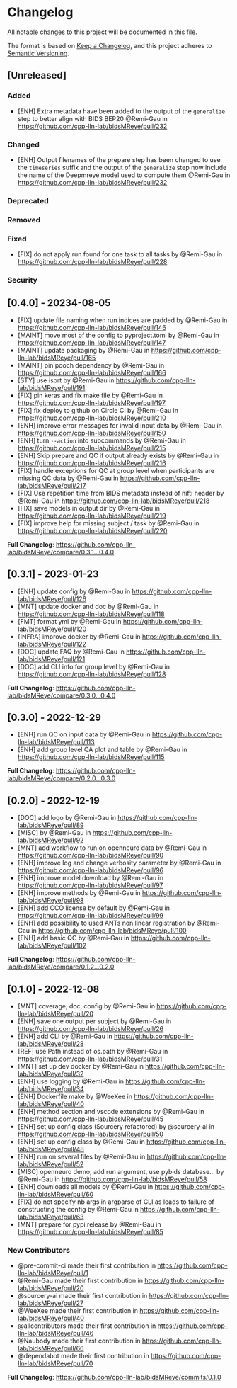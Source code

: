 # Changelog

All notable changes to this project will be documented in this file.

The format is based on [Keep a Changelog](https://keepachangelog.com/en/1.0.0/),
and this project adheres to [Semantic Versioning](https://semver.org/spec/v2.0.0.html).

<!--
### Added

### Changed

### Deprecated

### Removed

### Fixed

### Security
-->

## [Unreleased]

### Added

* [ENH] Extra metadata have been added to the output of the `generalize` step to better align with BIDS BEP20 @Remi-Gau in https://github.com/cpp-lln-lab/bidsMReye/pull/232

### Changed

* [ENH] Output filenames of the prepare step has been changed to use the `timeseries` suffix and the output of the `generalize` step now include the name of the Deepmreye model used to compute them @Remi-Gau in https://github.com/cpp-lln-lab/bidsMReye/pull/232

### Deprecated

### Removed

### Fixed

* [FIX] do not apply run found for one task to all tasks by @Remi-Gau in https://github.com/cpp-lln-lab/bidsMReye/pull/228

### Security


## [0.4.0] - 20234-08-05

* [FIX] update file naming when run indices are padded by @Remi-Gau in https://github.com/cpp-lln-lab/bidsMReye/pull/146
* [MAINT] move most of the config to pyproject.toml by @Remi-Gau in https://github.com/cpp-lln-lab/bidsMReye/pull/147
* [MAINT] update packaging by @Remi-Gau in https://github.com/cpp-lln-lab/bidsMReye/pull/165
* [MAINT] pin pooch dependency by @Remi-Gau in https://github.com/cpp-lln-lab/bidsMReye/pull/166
* [STY] use isort by @Remi-Gau in https://github.com/cpp-lln-lab/bidsMReye/pull/191
* [FIX] pin keras and fix make file by @Remi-Gau in https://github.com/cpp-lln-lab/bidsMReye/pull/197
* [FIX] fix deploy to github on Circle CI by @Remi-Gau in https://github.com/cpp-lln-lab/bidsMReye/pull/210
* [ENH] improve error messages for invalid input data by @Remi-Gau in https://github.com/cpp-lln-lab/bidsMReye/pull/150
* [ENH] turn `--action` into subcommands by @Remi-Gau in https://github.com/cpp-lln-lab/bidsMReye/pull/215
* [ENH] Skip prepare and QC if output already exists by @Remi-Gau in https://github.com/cpp-lln-lab/bidsMReye/pull/216
* [FIX] handle exceptions for QC at group level when participants are missing QC data by @Remi-Gau in https://github.com/cpp-lln-lab/bidsMReye/pull/217
* [FIX]  Use repetition time from BIDS metadata instead of nifti header by @Remi-Gau in https://github.com/cpp-lln-lab/bidsMReye/pull/218
* [FIX] save models in output dir by @Remi-Gau in https://github.com/cpp-lln-lab/bidsMReye/pull/219
* [FIX] improve help for missing subject / task by @Remi-Gau in https://github.com/cpp-lln-lab/bidsMReye/pull/220

**Full Changelog**: https://github.com/cpp-lln-lab/bidsMReye/compare/0.3.1...0.4.0

## [0.3.1] - 2023-01-23

* [ENH] update config by @Remi-Gau in https://github.com/cpp-lln-lab/bidsMReye/pull/126
* [MNT] update docker and doc by @Remi-Gau in https://github.com/cpp-lln-lab/bidsMReye/pull/118
* [FMT] format yml by @Remi-Gau in https://github.com/cpp-lln-lab/bidsMReye/pull/120
* [INFRA] improve docker by @Remi-Gau in https://github.com/cpp-lln-lab/bidsMReye/pull/122
* [DOC] update FAQ by @Remi-Gau in https://github.com/cpp-lln-lab/bidsMReye/pull/121
* [DOC] add CLI info for group level by @Remi-Gau in https://github.com/cpp-lln-lab/bidsMReye/pull/128

**Full Changelog**: https://github.com/cpp-lln-lab/bidsMReye/compare/0.3.0...0.4.0

## [0.3.0] - 2022-12-29

* [ENH] run QC on input data by @Remi-Gau in https://github.com/cpp-lln-lab/bidsMReye/pull/113
* [ENH] add group level QA plot and table by @Remi-Gau in https://github.com/cpp-lln-lab/bidsMReye/pull/115

**Full Changelog**: https://github.com/cpp-lln-lab/bidsMReye/compare/0.2.0...0.3.0

## [0.2.0] - 2022-12-19

* [DOC] add logo by @Remi-Gau in https://github.com/cpp-lln-lab/bidsMReye/pull/89
* [MISC] by @Remi-Gau in https://github.com/cpp-lln-lab/bidsMReye/pull/92
* [MNT] add workflow to run on openneuro data by @Remi-Gau in https://github.com/cpp-lln-lab/bidsMReye/pull/90
* [ENH] improve log and change verbosity parameter by @Remi-Gau in https://github.com/cpp-lln-lab/bidsMReye/pull/96
* [ENH] improve model download by @Remi-Gau in https://github.com/cpp-lln-lab/bidsMReye/pull/97
* [ENH] improve methods by @Remi-Gau in https://github.com/cpp-lln-lab/bidsMReye/pull/98
* [ENH] add CCO license by default by @Remi-Gau in https://github.com/cpp-lln-lab/bidsMReye/pull/99
* [ENH] add possibility to used ANTs non linear registration by @Remi-Gau in https://github.com/cpp-lln-lab/bidsMReye/pull/100
* [ENH] add basic QC by @Remi-Gau in https://github.com/cpp-lln-lab/bidsMReye/pull/102

**Full Changelog**: https://github.com/cpp-lln-lab/bidsMReye/compare/0.1.2...0.2.0

## [0.1.0] - 2022-12-08

* [MNT] coverage, doc, config by @Remi-Gau in https://github.com/cpp-lln-lab/bidsMReye/pull/20
* [ENH] save one output per subject by @Remi-Gau in https://github.com/cpp-lln-lab/bidsMReye/pull/26
* [ENH] add CLI by @Remi-Gau in https://github.com/cpp-lln-lab/bidsMReye/pull/28
* [REF] use Path instead of os.path by @Remi-Gau in https://github.com/cpp-lln-lab/bidsMReye/pull/31
* [MNT] set up dev docker by @Remi-Gau in https://github.com/cpp-lln-lab/bidsMReye/pull/32
* [ENH] use logging by @Remi-Gau in https://github.com/cpp-lln-lab/bidsMReye/pull/34
* [ENH] Dockerfile make by @WeeXee in https://github.com/cpp-lln-lab/bidsMReye/pull/40
* [ENH] method section and vscode extensions by @Remi-Gau in https://github.com/cpp-lln-lab/bidsMReye/pull/45
* [ENH] set up config class (Sourcery refactored) by @sourcery-ai in https://github.com/cpp-lln-lab/bidsMReye/pull/50
* [ENH] set up config class by @Remi-Gau in https://github.com/cpp-lln-lab/bidsMReye/pull/48
* [ENH] run on several files by @Remi-Gau in https://github.com/cpp-lln-lab/bidsMReye/pull/52
* [MISC] openneuro demo, add run argument, use pybids database... by @Remi-Gau in https://github.com/cpp-lln-lab/bidsMReye/pull/58
* [ENH] downloads all models by @Remi-Gau in https://github.com/cpp-lln-lab/bidsMReye/pull/60
* [FIX] do not specify nb args in argparse of CLI as leads to failure of constructing the config by @Remi-Gau in https://github.com/cpp-lln-lab/bidsMReye/pull/63
* [MNT] prepare for pypi release by @Remi-Gau in https://github.com/cpp-lln-lab/bidsMReye/pull/85

### New Contributors

* @pre-commit-ci made their first contribution in https://github.com/cpp-lln-lab/bidsMReye/pull/1
* @Remi-Gau made their first contribution in https://github.com/cpp-lln-lab/bidsMReye/pull/20
* @sourcery-ai made their first contribution in https://github.com/cpp-lln-lab/bidsMReye/pull/27
* @WeeXee made their first contribution in https://github.com/cpp-lln-lab/bidsMReye/pull/40
* @allcontributors made their first contribution in https://github.com/cpp-lln-lab/bidsMReye/pull/46
* @Naubody made their first contribution in https://github.com/cpp-lln-lab/bidsMReye/pull/66
* @dependabot made their first contribution in https://github.com/cpp-lln-lab/bidsMReye/pull/70

**Full Changelog**: https://github.com/cpp-lln-lab/bidsMReye/commits/0.1.0
